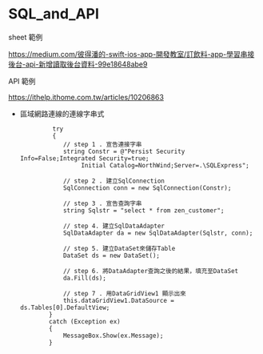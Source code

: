 # SQL_and_API

sheet 範例

https://medium.com/彼得潘的-swift-ios-app-開發教室/訂飲料-app-學習串接後台-api-新增讀取後台資料-99e18648abe9

API 範例

https://ithelp.ithome.com.tw/articles/10206863

* 區域網路連線的連線字串式

               try
               {
                  // step 1 . 宣告連接字串
                  string Constr = @"Persist Security Info=False;Integrated Security=true;
                       Initial Catalog=NorthWind;Server=.\SQLExpress";

                  // step 2 . 建立SqlConnection
                  SqlConnection conn = new SqlConnection(Constr);

                  // step 3 . 宣告查詢字串
                  string Sqlstr = "select * from zen_customer";

                  // step 4. 建立SqlDataAdapter
                  SqlDataAdapter da = new SqlDataAdapter(Sqlstr, conn);

                  // step 5. 建立DataSet來儲存Table
                  DataSet ds = new DataSet();

                  // step 6. 將DataAdapter查詢之後的結果，填充至DataSet
                  da.Fill(ds);                

                  // step 7 . 用DataGridView1 顯示出來
                  this.dataGridView1.DataSource = ds.Tables[0].DefaultView;               
              }
              catch (Exception ex)
              {
                  MessageBox.Show(ex.Message);
              }
